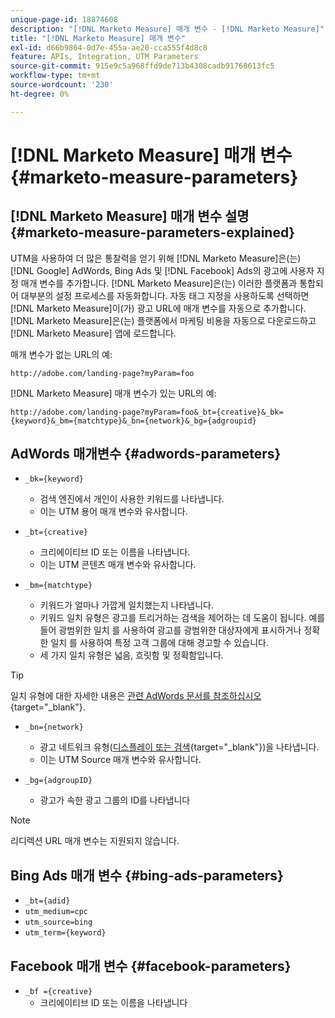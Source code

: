 ```yaml
---
unique-page-id: 18874608
description: "[!DNL Marketo Measure] 매개 변수 - [!DNL Marketo Measure]"
title: "[!DNL Marketo Measure] 매개 변수"
exl-id: d66b9864-0d7e-455a-ae20-cca555f4d8c8
feature: APIs, Integration, UTM Parameters
source-git-commit: 915e9c5a968ffd9de713b4308cadb91768613fc5
workflow-type: tm+mt
source-wordcount: '230'
ht-degree: 0%

---
```


# [!DNL Marketo Measure] 매개 변수 {#marketo-measure-parameters}

## [!DNL Marketo Measure] 매개 변수 설명 {#marketo-measure-parameters-explained}

UTM을 사용하여 더 많은 통찰력을 얻기 위해 [!DNL Marketo Measure]은(는) [!DNL Google] AdWords, Bing Ads 및 [!DNL Facebook] Ads의 광고에 사용자 지정 매개 변수를 추가합니다. [!DNL Marketo Measure]은(는) 이러한 플랫폼과 통합되어 대부분의 설정 프로세스를 자동화합니다. 자동 태그 지정을 사용하도록 선택하면 [!DNL Marketo Measure]이(가) 광고 URL에 매개 변수를 자동으로 추가합니다. [!DNL Marketo Measure]은(는) 플랫폼에서 마케팅 비용을 자동으로 다운로드하고 [!DNL Marketo Measure] 앱에 로드합니다.

매개 변수가 없는 URL의 예:

`http://adobe.com/landing-page?myParam=foo`

[!DNL Marketo Measure] 매개 변수가 있는 URL의 예:

`http://adobe.com/landing-page?myParam=foo&_bt={creative}&_bk={keyword}&_bm={matchtype}&_bn={network}&_bg={adgroupid}`

## AdWords 매개변수 {#adwords-parameters}

* `_bk={keyword}`
   * 검색 엔진에서 개인이 사용한 키워드를 나타냅니다.
   * 이는 UTM 용어 매개 변수와 유사합니다.

* `_bt={creative}`
   * 크리에이티브 ID 또는 이름을 나타냅니다.
   * 이는 UTM 콘텐츠 매개 변수와 유사합니다.

* `_bm={matchtype}`
   * 키워드가 얼마나 가깝게 일치했는지 나타냅니다.
   * 키워드 일치 유형은 광고를 트리거하는 검색을 제어하는 데 도움이 됩니다. 예를 들어 광범위한 일치 를 사용하여 광고를 광범위한 대상자에게 표시하거나 정확한 일치 를 사용하여 특정 고객 그룹에 대해 경고할 수 있습니다.
   * 세 가지 일치 유형은 넓음, 흐릿함 및 정확함입니다.

>[!TIP]
>
>일치 유형에 대한 자세한 내용은 [관련 AdWords 문서를 참조하십시오](https://support.google.com/adwords/answer/2497836?hl=en){target="_blank"}.

* `_bn={network}`
   * 광고 네트워크 유형([디스플레이 또는 검색](https://support.google.com/adwords/answer/1752334?hl=en){target="_blank"})을 나타냅니다.
   * 이는 UTM Source 매개 변수와 유사합니다.

* `_bg={adgroupID}`
   * 광고가 속한 광고 그룹의 ID를 나타냅니다

>[!NOTE]
>
>리디렉션 URL 매개 변수는 지원되지 않습니다.

## Bing Ads 매개 변수 {#bing-ads-parameters}

* `_bt={adid}`
* `utm_medium=cpc`
* `utm_source=bing`
* `utm_term={keyword}`

## Facebook 매개 변수 {#facebook-parameters}

* `_bf ={creative}`
   * 크리에이티브 ID 또는 이름을 나타냅니다
